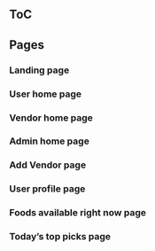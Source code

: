 ## ToC
## Pages
### Landing page
### User home page
### Vendor home page
### Admin home page
### Add Vendor page
### User profile page
### Foods available right now page
### Today’s top picks page
